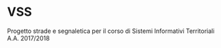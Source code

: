 # VSS
Progetto strade e segnaletica per il corso di Sistemi Informativi Territoriali A.A. 2017/2018
